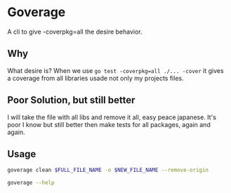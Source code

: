 # Goverage

A cli to give -coverpkg=all the desire behavior.

## Why

What desire is? When we use `go test -coverpkg=all ./... -cover` it gives a coverage from all libraries usade not only my projects files.

## Poor Solution, but still better

I will take the file with all libs and remove it all, easy peace japanese.
It's poor I know but still better then make tests for all packages, again and again.

## Usage

```sh
goverage clean $FULL_FILE_NAME -o $NEW_FILE_NAME --remove-origin
```

```sh
goverage --help
```
